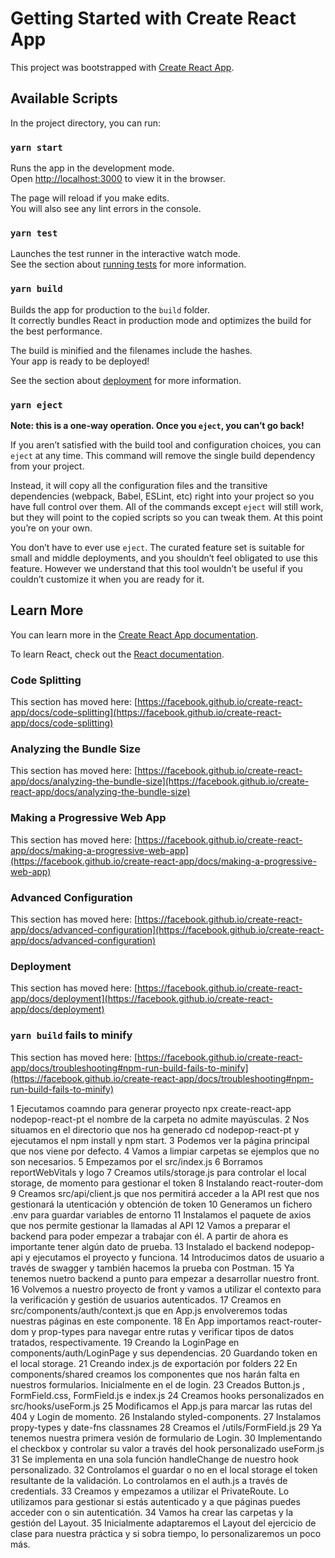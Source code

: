 # Getting Started with Create React App

This project was bootstrapped with [Create React App](https://github.com/facebook/create-react-app).

## Available Scripts

In the project directory, you can run:

### `yarn start`

Runs the app in the development mode.\
Open [http://localhost:3000](http://localhost:3000) to view it in the browser.

The page will reload if you make edits.\
You will also see any lint errors in the console.

### `yarn test`

Launches the test runner in the interactive watch mode.\
See the section about [running tests](https://facebook.github.io/create-react-app/docs/running-tests) for more information.

### `yarn build`

Builds the app for production to the `build` folder.\
It correctly bundles React in production mode and optimizes the build for the best performance.

The build is minified and the filenames include the hashes.\
Your app is ready to be deployed!

See the section about [deployment](https://facebook.github.io/create-react-app/docs/deployment) for more information.

### `yarn eject`

**Note: this is a one-way operation. Once you `eject`, you can’t go back!**

If you aren’t satisfied with the build tool and configuration choices, you can `eject` at any time. This command will remove the single build dependency from your project.

Instead, it will copy all the configuration files and the transitive dependencies (webpack, Babel, ESLint, etc) right into your project so you have full control over them. All of the commands except `eject` will still work, but they will point to the copied scripts so you can tweak them. At this point you’re on your own.

You don’t have to ever use `eject`. The curated feature set is suitable for small and middle deployments, and you shouldn’t feel obligated to use this feature. However we understand that this tool wouldn’t be useful if you couldn’t customize it when you are ready for it.

## Learn More

You can learn more in the [Create React App documentation](https://facebook.github.io/create-react-app/docs/getting-started).

To learn React, check out the [React documentation](https://reactjs.org/).

### Code Splitting

This section has moved here: [https://facebook.github.io/create-react-app/docs/code-splitting](https://facebook.github.io/create-react-app/docs/code-splitting)

### Analyzing the Bundle Size

This section has moved here: [https://facebook.github.io/create-react-app/docs/analyzing-the-bundle-size](https://facebook.github.io/create-react-app/docs/analyzing-the-bundle-size)

### Making a Progressive Web App

This section has moved here: [https://facebook.github.io/create-react-app/docs/making-a-progressive-web-app](https://facebook.github.io/create-react-app/docs/making-a-progressive-web-app)

### Advanced Configuration

This section has moved here: [https://facebook.github.io/create-react-app/docs/advanced-configuration](https://facebook.github.io/create-react-app/docs/advanced-configuration)

### Deployment

This section has moved here: [https://facebook.github.io/create-react-app/docs/deployment](https://facebook.github.io/create-react-app/docs/deployment)

### `yarn build` fails to minify

This section has moved here: [https://facebook.github.io/create-react-app/docs/troubleshooting#npm-run-build-fails-to-minify](https://facebook.github.io/create-react-app/docs/troubleshooting#npm-run-build-fails-to-minify)


1 Ejecutamos coamndo para generar proyecto  npx create-react-app nodepop-react-pt el nombre de la carpeta no admite mayúsculas.
2 Nos situamos en el directorio que nos ha generado  cd nodepop-react-pt y ejecutamos el npm install y npm start.
3 Podemos ver la página principal que nos viene por defecto.
4 Vamos a limpiar carpetas se ejemplos que no son necesarios.
5 Empezamos por el src/index.js
6 Borramos reportWebVitals y logo
7 Creamos utils/storage.js para controlar el local storage, de momento para gestionar el token
8 Instalando react-router-dom
9 Creamos src/api/client.js que nos permitirá acceder a la API rest que nos gestionará la utenticación y obtención de token
10 Generamos un fichero .env para guardar variables de entorno
11 Instalamos el paquete de axios que nos permite gestionar la llamadas al API
12 Vamos a preparar el backend para poder empezar a trabajar con él. A partir de ahora es importante tener algún dato de prueba.
13 Instalado el backend nodepop-api y ejecutamos el proyecto y funciona.
14 Introducimos datos de usuario a través de swagger y también hacemos la prueba con Postman.
15 Ya tenemos nuetro backend a punto para empezar a desarrollar nuestro front.
16 Volvemos a nuestro proyecto de front y vamos a utilizar el contexto para la verificación y gestión de usuarios autenticados.
17 Creamos en src/components/auth/context.js que en App.js envolveremos todas nuestras páginas en este componente.
18 En App importamos react-router-dom y prop-types para navegar entre rutas y verificar tipos de datos tratados, respectivamente.
19 Creando la LoginPage en components/auth/LoginPage y sus dependencias.
20 Guardando token en el local storage.
21 Creando index.js de exportación por folders
22 En components/shared creamos los componentes que nos harán falta en nuestros formularios. Inicialmente en el de login.
23 Creados Button.js , FormField.css, FormField.js e index.js
24 Creamos hooks personalizados en src/hooks/useForm.js
25 Modificamos el App.js para marcar las rutas del 404 y Login de momento.
26 Instalando styled-components.
27 Instalamos propy-types y date-fns classnames
28 Creamos el /utils/FormField.js
29 Ya tenemos nuestra primera vesión de formulario de Login.
30 Implementando el checkbox y controlar su valor a través del hook personalizado useForm.js
31 Se implementa en una sola función handleChange de nuestro hook personalizado.
32 Controlamos el guardar o no en el local storage el token resultante de la validación. Lo controlamos en el auth.js a través de credentials.
33 Creamos y empezamos a utilizar el PrivateRoute. Lo utilizamos para gestionar si estás autenticado y a que páginas puedes acceder con o sin autenticatión.
34 Vamos ha crear las carpetas y la gestión del Layout.
35 Inicialmente adaptaremos el Layout del ejercicio de clase para nuestra práctica y si sobra tiempo, lo personalizaremos un poco más.
